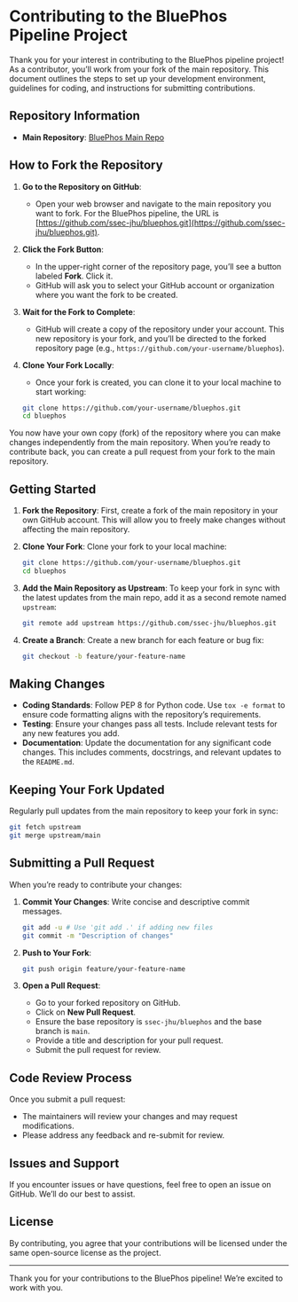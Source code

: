 # Contributing to the BluePhos Pipeline Project

Thank you for your interest in contributing to the BluePhos pipeline project! As a contributor, you’ll work from your fork of the main repository. This document outlines the steps to set up your development environment, guidelines for coding, and instructions for submitting contributions.

## Repository Information

- **Main Repository**: [BluePhos Main Repo](https://github.com/ssec-jhu/bluephos.git)

## How to Fork the Repository

1. **Go to the Repository on GitHub**:
   - Open your web browser and navigate to the main repository you want to fork. For the BluePhos pipeline, the URL is [https://github.com/ssec-jhu/bluephos.git](https://github.com/ssec-jhu/bluephos.git).

2. **Click the Fork Button**:
   - In the upper-right corner of the repository page, you’ll see a button labeled **Fork**. Click it. 
   - GitHub will ask you to select your GitHub account or organization where you want the fork to be created.

3. **Wait for the Fork to Complete**:
   - GitHub will create a copy of the repository under your account. This new repository is your fork, and you’ll be directed to the forked repository page (e.g., `https://github.com/your-username/bluephos`).

4. **Clone Your Fork Locally**:
   - Once your fork is created, you can clone it to your local machine to start working:
   ```bash
   git clone https://github.com/your-username/bluephos.git
   cd bluephos
   ```

You now have your own copy (fork) of the repository where you can make changes independently from the main repository. When you’re ready to contribute back, you can create a pull request from your fork to the main repository.

## Getting Started

1. **Fork the Repository**: First, create a fork of the main repository in your own GitHub account. This will allow you to freely make changes without affecting the main repository.

2. **Clone Your Fork**: Clone your fork to your local machine:
   ```bash
   git clone https://github.com/your-username/bluephos.git
   cd bluephos
   ```

3. **Add the Main Repository as Upstream**: To keep your fork in sync with the latest updates from the main repo, add it as a second remote named `upstream`:
   ```bash
   git remote add upstream https://github.com/ssec-jhu/bluephos.git
   ```

4. **Create a Branch**: Create a new branch for each feature or bug fix:
   ```bash
   git checkout -b feature/your-feature-name
   ```

## Making Changes

- **Coding Standards**: Follow PEP 8 for Python code. Use `tox -e format` to ensure code formatting aligns with the repository’s requirements.
- **Testing**: Ensure your changes pass all tests. Include relevant tests for any new features you add.
- **Documentation**: Update the documentation for any significant code changes. This includes comments, docstrings, and relevant updates to the `README.md`.

## Keeping Your Fork Updated

Regularly pull updates from the main repository to keep your fork in sync:
```bash
git fetch upstream
git merge upstream/main
```

## Submitting a Pull Request

When you’re ready to contribute your changes:

1. **Commit Your Changes**: Write concise and descriptive commit messages.
   ```bash
   git add -u # Use 'git add .' if adding new files
   git commit -m "Description of changes"
   ```

2. **Push to Your Fork**:
   ```bash
   git push origin feature/your-feature-name
   ```

3. **Open a Pull Request**:
   - Go to your forked repository on GitHub.
   - Click on **New Pull Request**.
   - Ensure the base repository is `ssec-jhu/bluephos` and the base branch is `main`.
   - Provide a title and description for your pull request.
   - Submit the pull request for review.

## Code Review Process

Once you submit a pull request:
- The maintainers will review your changes and may request modifications.
- Please address any feedback and re-submit for review.

## Issues and Support

If you encounter issues or have questions, feel free to open an issue on GitHub. We’ll do our best to assist.

## License

By contributing, you agree that your contributions will be licensed under the same open-source license as the project.

---

Thank you for your contributions to the BluePhos pipeline! We’re excited to work with you.
